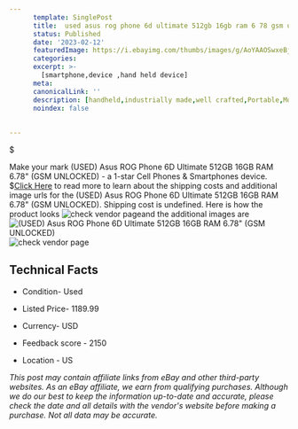 ```yaml
---
      template: SinglePost
      title:  used asus rog phone 6d ultimate 512gb 16gb ram 6 78 gsm unlocked 
      status: Published
      date: '2023-02-12'
      featuredImage: https://i.ebayimg.com/thumbs/images/g/AoYAAOSwxeBjRPzC/s-l225.jpg
      categories: 
      excerpt: >-
        [smartphone,device ,hand held device]
      meta:
      canonicalLink: ''
      description: [handheld,industrially made,well crafted,Portable,Mobile,Compact,Convenient,Lightweight,Maneuverable,Man-portable,Miniature,Carriable,Hand-held,Light,Holdable,Transportable,Mobile device,Pocket-sized,On-the-go,Wireless,Cordless,Compact size,Convenient size, smartphone,device ,hand held device]
      noindex: false
      
        
---
```

$

Make your mark (USED) Asus ROG Phone 6D Ultimate 512GB 16GB RAM 6.78" (GSM UNLOCKED) - a 1-star Cell Phones & Smartphones device.
$[Click Here](https://www.ebay.com/itm/255955408030?hash=item3b9821949e%3Ag%3AAoYAAOSwxeBjRPzC&mkevt=1&mkcid=1&mkrid=711-53200-19255-0&campid=%253CePNCampaignId%253E&customid=%253CreferenceId%253E&toolid=10049) to read more to learn about the shipping costs and additional image urls for the (USED) Asus ROG Phone 6D Ultimate 512GB 16GB RAM 6.78" (GSM UNLOCKED). Shipping cost is undefined. Here is how the product looks ![check vendor page](https://i.ebayimg.com/thumbs/images/g/AoYAAOSwxeBjRPzC/s-l225.jpg)and the additional images are![(USED) Asus ROG Phone 6D Ultimate 512GB 16GB RAM 6.78" (GSM UNLOCKED)](https://i.ebayimg.com/images/g/AoYAAOSwxeBjRPzC/s-l1200.jpg)![check vendor page](https://origin-galleryplus.ebayimg.com/ws/web/255955408030_2_0_1/225x225.jpg)



 ## Technical Facts 



     
      

 - Condition- Used 


      

 - Listed Price- 1189.99 


      

 - Currency- USD 


      

 - Feedback score - 2150 


      

 - Location - US 


      
      

 *_This post may contain affiliate links from eBay and other third-party websites. As an eBay affiliate, we earn from qualifying purchases. Although we do our best to keep the information up-to-date and accurate, please check the date and all details with the vendor's website before making a purchase. Not all data may be accurate._*






